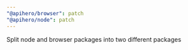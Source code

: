 ```yaml
---
"@apihero/browser": patch
"@apihero/node": patch
---
```


Split node and browser packages into two different packages
